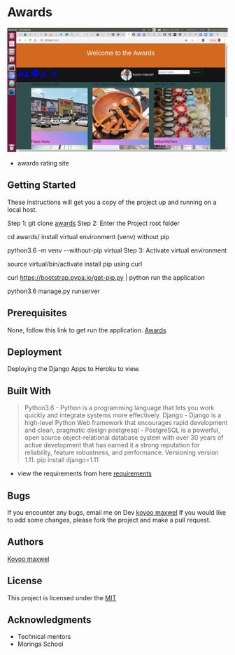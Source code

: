 # Awards

<a href="https://rateawards.herokuapp.com/"><img src="/static/pics/Screenshot from 2018-10-17 19-01-48.png"></a>


- awards rating site

## Getting Started

These instructions will get you a copy of the project up and running on a local host.

Step 1: git clone [awards](https://github.com/koyoo-maxwel/awards.git)
Step 2: Enter the Project root folder

cd awards/
install virtual environment (venv) without pip

python3.6 -m venv --without-pip virtual
Step 3: Activate virtual environment

source virtual/bin/activate
install pip using curl

curl https://bootstrap.pypa.io/get-pip.py | python
run the application

python3.6 manage.py runserver

## Prerequisites

None, follow this link to get run the application. [Awards](https://rateawards.herokuapp.com/)


## Deployment

Deploying the Django Apps to Heroku to view.

## Built With

> Python3.6 - Python is a programming language that lets you work quickly and integrate systems more effectively.
> Django - Django is a high-level Python Web framework that encourages rapid development and clean, pragmatic design
postgresql - PostgreSQL is a powerful, open source object-relational database system with over 30 years of active development that has earned it a strong reputation for reliability, feature robustness, and performance.
Versioning
version 1.11.
> pip install django=1.11

- view the requirements from here [requirements](https://github.com/koyoo-maxwel/awards/blob/master/requirements.txt)

## Bugs

If you encounter any bugs, email me on Dev [koyoo maxwel](www.maxwell@juantechno.com) If you would like to add some changes, please
fork the project and make a pull request.

## Authors

[Koyoo maxwel](https://mail.google.com/mail/u/0/#inbox)

## License

This project is licensed under the [MIT](http://rem.mit-license.org/)

## Acknowledgments

- Technical mentors
- Moringa School